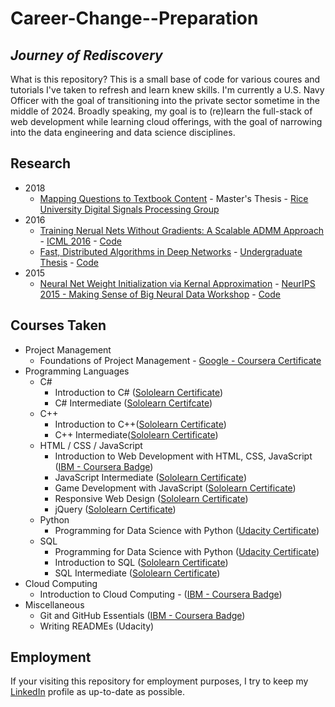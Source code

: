 # Career-Change--Preparation

## _Journey of Rediscovery_

What is this repository? This is a small base of code for various coures and tutorials I've taken to refresh and learn knew skills. I'm currently a U.S. Navy Officer with the goal of transitioning into the private sector sometime in the middle of 2024. Broadly speaking, my goal is to (re)learn the full-stack of web development while learning cloud offerings, with the goal of narrowing into the data engineering and data science disciplines.

## Research

- 2018
  - [Mapping Questions to Textbook Content](https://scholarship.rice.edu/handle/1911/105706) - Master's Thesis - [Rice University Digital Signals Processing Group](http://dsp.rice.edu/)
- 2016
  - [Training Nerual Nets Without Gradients: A Scalable ADMM Approach](https://www.usna.edu/Users/cs/taylor/pubs/icml16.pdf) - [ICML 2016](https://icml.cc/2016/index.html) - [Code](https://gitlab.umiacs.umd.edu/tomg/admm_nets)
  - [Fast, Distributed Algorithms in Deep Networks](https://apps.dtic.mil/sti/pdfs/AD1013468.pdf) - [Undergraduate Thesis](https://www.usna.edu/TridentProgram/Trident%20Scholar%20Abstracts/Abstracts%202016.php) - [Code](https://gitlab.umiacs.umd.edu/tomg/admm_nets)
- 2015
  - [Neural Net Weight Initialization via Kernal Approximation](https://nips.cc/Conferences/2015/Schedule?showEvent=4908) - [NeurIPS 2015 - Making Sense of Big Neural Data Workshop](https://neurips.cc/Conferences/2015) - [Code](https://github.com/burmeisterryan3/USNA/tree/main/kernel-approximation)

## Courses Taken

- Project Management
  - Foundations of Project Management - [Google - Coursera Certificate](https://coursera.org/share/1432598ce174fd68be59314dac68c7a2)
- Programming Languages
  - C#
    - Introduction to C# ([Sololearn Certificate](https://www.sololearn.com/certificates/CC-QP5EQQDK))
    - C# Intermediate ([Sololearn Certifcate](https://www.sololearn.com/certificates/CC-ECCHUPFZ))
  - C++
    - Introduction to C++([Sololearn Certificate](https://www.sololearn.com/certificates/CC-SBY5HZIX))
    - C++ Intermediate([Sololearn Certificate](https://www.sololearn.com/certificates/CC-N82V6KLU))
  - HTML / CSS / JavaScript
    - Introduction to Web Development with HTML, CSS, JavaScript ([IBM - Coursera Badge](https://www.credly.com/badges/561cf0a2-a37c-4c2a-b915-335127086e4c))
    - JavaScript Intermediate ([Sololearn Certificate](https://www.sololearn.com/certificates/CC-FWUIMPVO))
    - Game Development with JavaScript ([Sololearn Certificate](https://www.sololearn.com/certificates/CT-QJHSG6OG))
    - Responsive Web Design ([Sololearn Certificate](https://www.sololearn.com/certificates/CT-PKRDDC0H))
    - jQuery ([Sololearn Certificate]())
  - Python
    - Programming for Data Science with Python ([Udacity Certificate](https://confirm.udacity.com/HJRUWETD))
  - SQL
    - Programming for Data Science with Python ([Udacity Certificate](https://confirm.udacity.com/HJRUWETD))
    - Introduction to SQL ([Sololearn Certificate](https://www.sololearn.com/certificates/CC-Q6J7EQ3B))
    - SQL Intermediate ([Sololearn Certificate](https://www.sololearn.com/certificates/CC-GZEEC1W5))
- Cloud Computing
  - Introduction to Cloud Computing - ([IBM - Coursera Badge](https://www.credly.com/earner/earned/badge/4d4bcc02-ce1c-42b1-a100-6d47a179b54f))
- Miscellaneous
  - Git and GitHub Essentials ([IBM - Coursera Badge](https://www.credly.com/badges/2bb49166-4824-4ad2-bed9-133e654b3d0b))
  - Writing READMEs (Udacity)

## Employment

If your visiting this repository for employment purposes, I try to keep my [LinkedIn](https://www.linkedin.com/in/burmeisterryan3/) profile as up-to-date as possible.
